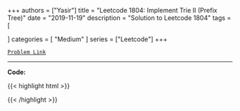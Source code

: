 
+++
authors = ["Yasir"]
title = "Leetcode 1804: Implement Trie II (Prefix Tree)"
date = "2019-11-19"
description = "Solution to Leetcode 1804"
tags = [
    
]
categories = [
    "Medium"
]
series = ["Leetcode"]
+++



[`Problem Link`](https://leetcode.com/problems/implement-trie-ii-prefix-tree/description/)

---

**Code:**

{{< highlight html >}}

{{< /highlight >}}

